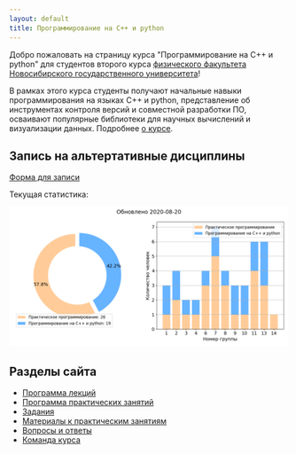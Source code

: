 ```yaml
---
layout: default
title: Программирование на C++ и python
---
```


Добро пожаловать на страницу курса "Программирование на C++ и python" для студентов второго курса [физического факультета](http://phys.nsu.ru) [Новосибирского государственного университета](https://www.nsu.ru)!

В рамках этого курса студенты получают начальные навыки программирования на языках C++ и python, представление об инструментах контроля версий и совместной разработки ПО, осваивают популярные библиотеки для научных вычислений и визуализации данных. Подробнее [о курсе](about).

## Запись на альтертативные дисциплины

[Форма для записи](https://forms.gle/YqouV8b7UKJmCKGr6)

Текущая статистика:

![enrol](figs/enrollement_plot.png)

## Разделы сайта

* [Программа лекций](lectures)
* [Программа практических занятий](seminars)
* [Задания](problems)
* [Материалы к практическим занятиям](textbook)
* [Вопросы и ответы](qna)
* [Команда курса](team)

